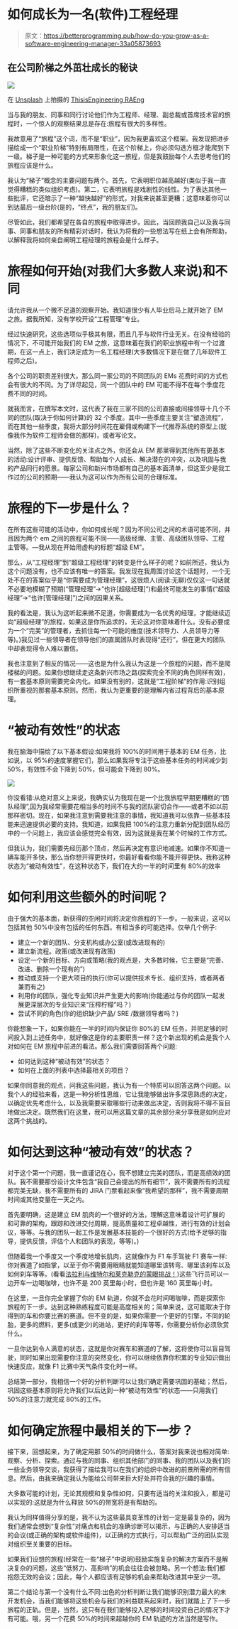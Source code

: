 # 如何成长为一名(软件)工程经理

> 原文：<https://betterprogramming.pub/how-do-you-grow-as-a-software-engineering-manager-33a05873693>

## 在公司阶梯之外茁壮成长的秘诀

![](img/0c4e7c3118b19070cc84bcf1636199bf.png)

在 [Unsplash](https://unsplash.com?utm_source=medium&utm_medium=referral) 上拍摄的 [ThisisEngineering RAEng](https://unsplash.com/@thisisengineering?utm_source=medium&utm_medium=referral)

当与我的朋友、同事和同行讨论他们作为工程师、经理、副总裁或首席技术官的旅程时，一个惊人的观察结果总是存在:旅程有很大的多样性。

我故意用了“旅程”这个词，而不是“职业”，因为我更喜欢这个框架。我发现把进步描绘成一个“职业阶梯”特别有局限性，在这个阶梯上，你必须勾选方框才能爬到下一级。梯子是一种可能的方式来形象化这一旅程，但是我鼓励每个人去思考他们的旅程应该是什么。

我认为“梯子”概念的主要问题有两个。首先，它表明职位越高越好(类似于我一直觉得糟糕的类似组织考虑)。第二，它表明旅程是戏剧性的线性。为了表达其他一些批评，它还暗示了一种“越快越好”的形式，对我来说甚至更糟；这意味着你可以到达最后一级台阶(是的，“终点”，我的朋友们)。

尽管如此，我们都希望在各自的旅程中取得进步。因此，当回顾我自己以及我与同事、同事和朋友的所有精彩对话时，我认为将我的一些想法写在纸上会有所帮助，以解释我将如何亲自阐明工程经理的旅程会是什么样子。

# 旅程如何开始(对我们大多数人来说)和不同

请允许我从一个微不足道的观察开始。我知道很少有人毕业后马上就开始了 EM 之旅。据我所知，没有学校开设“工程管理”专业。

经过快速研究，这些选项似乎极其有限，而且几乎与软件行业无关。在没有经验的情况下，不可能开始我们的 EM 之旅，这意味着在我们的职业旅程中有一个过渡期，在这一点上，我们决定成为一名工程经理(大多数情况下是在做了几年软件工程师之后)。

各个公司的职责差别很大。那么同一家公司的不同团队的 EMs 花费时间的方式也会有很大的不同。为了详尽起见，同一个团队中的 EM 可能不得不在每个季度花费不同的时间。

就我而言，在撰写本文时，这代表了我在三家不同的公司直接或间接领导十几个不同的团队(取决于你如何计算)的 32 个季度。其中一些季度主要关注“塑造流程”，而在其他一些季度，我将大部分时间花在雇佣或构建下一代推荐系统的原型上(就像我作为软件工程师会做的那样)，或者写论文。

当然，除了这些不断变化的关注点之外，你还会从 EM 那里得到其他所有更基本的活动:设计评审、提供反馈、帮助每个人成长、解决潜在的冲突，以及巩固与我的产品同行的愿景。每家公司和新兴市场都有自己的基本面清单，但这至少是我工作过的公司的预期——我认为这可以作为所有公司的合理标准。

# 旅程的下一步是什么？

在所有这些可能的活动中，你如何成长呢？因为不同公司之间的术语可能不同，并且因为两个 em 之间的旅程可能不同——高级经理、主管、高级团队领导、工程主管等。—我从现在开始用虚构的标题“超级 EM”。

那么，从“工程经理”到“超级工程经理”的转变是什么样子的呢？如前所述，我认为这个问题没有，也不应该有唯一的答案。我发现在我周围讨论这个话题时，一个无处不在的答案似乎是“你需要成为管理经理”，这很烦人(阅读:无聊)仅仅这一句话就不必要地模糊了预期(“管理经理”→“也许[超级经理]”)和最终可能发生的事情(“超级经理”→“也许[管理经理]”)之间的因果关系。

我的看法是，我认为这听起来微不足道，你需要成为一名优秀的经理，才能继续迈向“超级经理”的旅程，如果这是你所追求的，无论这对你意味着什么。没有必要成为一个“完美”的管理者，去抓住每一个可能的维度(技术领导力、人员领导力等等)。)我见过一些领导者在领导他们的直属团队时表现得“还行”，但在更大的团队中却表现得令人难以置信。

我也注意到了相反的情况——这也是为什么我认为这是一个旅程的问题，而不是爬楼梯的问题。如果你想继续走这条新兴市场之路(探索完全不同的角色同样有效)，有一套基本原则需要完全内化。如果没有别的，这就是“工程阶梯”的作用:识别组织所重视的那套基本原则。然而，我认为更重要的是理解内省过程背后的基本原理。

# “被动有效性”的状态

我在脑海中描绘了以下基本假设:如果我将 100%的时间用于基本的 EM 任务，比如说，以 95%的速度掌握它们，那么如果我将专注于这些基本任务的时间减少到 50%，有效性不会下降到 50%，但可能会下降到 80%。

![](img/b055cb1b6f668416b4d4949ecec0501a.png)

你没看错:从绝对意义上来说，我确实认为我现在是一个比我旅程早期更糟糕的“团队经理”,因为我经常需要花相当多的时间不与我的团队密切合作——或者不如以前那样密切。现在，如果我注意到需要我注意的事情，我知道我可以依靠一些基本技能来迅速提供必要的支持。我知道，如果我把 100%的注意力重新分配到团队经历中的一个问题上，我应该会感觉完全有效，因为这就是我在某个时候的工作方式。

但我认为，我们需要先经历那个顶点，然后再决定有意识地减速。如果你不知道一辆车能开多快，那么当你想开得更快时，你最好看看你能不能开得更快。我称这种状态为“被动有效性”，在这种状态下，我们在大约一半的时间里有 80%的效率

# 如何利用这些额外的时间呢？

由于强大的基本面，新获得的空闲时间将决定你旅程的下一步。一般来说，这可以包括其他 50%中没有包括的任何东西。有相当多的可能选择。仅举几个例子:

*   建立一个新的团队、分支机构或办公室(或改进现有的)
*   建立新流程。政策(或改进现有政策)
*   设定一个新的目标、方向或策略(我的观点是，大多数时候，它主要是“完善、改进、删除一个现有的”)
*   推动或支持一个更大项目的执行(你可以提供技术专长、组织支持，或者两者兼而有之)
*   利用你的团队，强化专业知识并产生更大的影响(你能通过与你的团队一起发展更深层次的专业知识来“压榨柠檬”吗？)
*   尝试不同的角色(你的组织缺少产品/ SRE /数据领导者吗？)

你能想象一下，如果你能在一半的时间内保证你 80%的 EM 任务，并把足够的时间投入到上述任务中，就好像这是你的主要职责一样？这个新出现的机会是我个人对如何在 EM 旅程中前进的看法。那么我们需要回答两个问题:

*   如何达到这种“被动有效”的状态？
*   如何在上面的列表中选择最相关的项目？

如果你同意我的观点，问我这些问题，我认为有一个特质可以回答这两个问题。以我个人的经验来看，这是一种分析性思维，它让我能够做出许多深思熟虑的决定，以确定优先考虑什么，以及我需要采取哪些行动来做出决定，否则我将不得不盲目地做出决定。既然我们在这里，我可以用这篇文章的其余部分来分享我是如何应对这两个挑战的。

# 如何达到这种“被动有效”的状态？

对于这个第一个问题，我一直谨记在心，我不想建立完美的团队，而是高绩效的团队。我不需要那份设计文件包含“我自己会提出的所有细节”，我不需要所有的流程都完美无缺，我不需要所有的 JIRA 门票看起来像“我希望的那样”，我不需要周期时间或其他变量在一天之内。

首先要明确，这是建立 EM 肌肉的一个很好的方法，理解这意味着设计可扩展的和可靠的架构，跟踪和改进交付周期，提高质量和工程卓越性，进行有效的计划会议，等等。与我的团队一起工作是发展基本技能的一个很好的方式(给予足够的指导，提供反馈，评估个人和团队的表现，等等)。)

但随着我一个季度又一个季度地增长肌肉，这就像作为 F1 车手驾驶 F1 赛车一样:你对赛道了如指掌，以至于你不需要用眼睛就能知道哪里该转弯、哪里该刹车以及如何刹车等等。(看看[法拉利与维特尔和莱克勒克的蒙眼挑战！](https://www.youtube.com/watch?v=TTiROVymsRc))这些飞行员可以一边开车一边喝咖啡，也许不是 200 英里每小时，但也许是 160 英里每小时。

在这里，一旦你完全掌握了你的 EM 轨道，你就不会花时间喝咖啡，而是探索你旅程的下一步。达到这种熟练程度可能是高度相关的；简单来说，这可能取决于你得到的车和你要比赛的赛道。但不变的是，如果你需要一个更好的引擎，不同的轮胎，更多的燃料，更多(或更少)的进站，更好的刹车等等，你需要分析你必须欣赏什么。

一旦你达到令人满意的状态，这就是你对赛车和赛道的了解，这将使你可以盲目驾驶，同时如果出现需要你注意的突然变化，你可以继续依靠你积累的专业知识做出快速反应，就像 F1 比赛中天气条件变化时一样。

总结第一部分，我相信一个好的分析判断可以让我们确定需要巩固的基础；然后，巩固这些基本原则将允许我们以后达到一种“被动有效性”的状态——只用我们 50%的注意力就完成 80%的工作。

# 如何确定旅程中最相关的下一步？

接下来，回想起来，为了确定用那 50%的时间做什么，答案对我来说也相对简单:观察、分析、探索。通过与我的同事、组织其他部门的同事、我的团队以及我们的一些业务领导交谈，我获得了描绘我可以在我们的组织中改进的前景所需的所有信息。然后，由我来确定我认为能给公司带来巨大好处并符合我的兴趣的事情。

大多数可能的计划，无论其规模和复杂性如何，只要有适当的关注和投入，都是可以实现的:这就是为什么释放 50%的带宽将是有帮助的。

我认为同样值得分享的是，我不认为这些最具变革性的计划一定是最复杂的，因为我们通常会想到“复杂性”对痛点和机会的准确诊断可以揭示，与正确的人安排适当的会议(或正确的架构或软件组件)，以正确的方式执行，可以帮助广泛的团队实现对组织至关重要的目标。

如果我们设想的旅程(经常在一些“梯子”中说明)鼓励实施复杂的解决方案而不是解决复杂的问题，这些“低努力、高影响”的机会往往会被忽略。另一个想法:我们都抱怨无效的会议；因此，每个人都应该有足够的机会来帮助改进其中至少一项。

第二个结论与第一个没有什么不同:出色的分析判断让我们能够识别潜力最大的未开发机会，当我们能够将这些机会与我们的利益联系起来时，我们就踏上了下一步旅程的正轨。但是，当然，这只有在我们能够投入足够的时间投资自己的情况下才有可能。哦，另一个花费 50%的时间来超越你的 EM 轨迹的方法当然是写作。